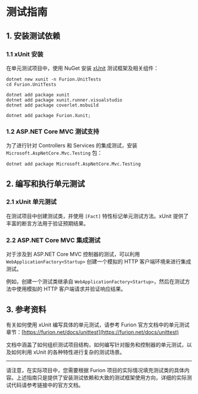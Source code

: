 # 测试指南

## 1. 安装测试依赖

### 1.1 xUnit 安装

在单元测试项目中，使用 NuGet 安装 [xUnit](https://xunit.net/) 测试框架及相关组件：

```shell
dotnet new xunit -n Furion.UnitTests
cd Furion.UnitTests

dotnet add package xunit
dotnet add package xunit.runner.visualstudio
dotnet add package coverlet.msbuild

dotnet add package Furion.Xunit;
```

### 1.2 ASP.NET Core MVC 测试支持

为了进行针对 Controllers 和 Services 的集成测试，安装 `Microsoft.AspNetCore.Mvc.Testing` 包：

```shell
dotnet add package Microsoft.AspNetCore.Mvc.Testing
```

## 2. 编写和执行单元测试

### 2.1 xUnit 单元测试

在测试项目中创建测试类，并使用 `[Fact]` 特性标记单元测试方法。xUnit 提供了丰富的断言方法用于验证预期结果。

### 2.2 ASP.NET Core MVC 集成测试

对于涉及到 ASP.NET Core MVC 控制器的测试，可以利用 `WebApplicationFactory<Startup>` 创建一个模拟的 HTTP 客户端环境来进行集成测试。

例如，创建一个测试类继承自 `WebApplicationFactory<Startup>`，然后在测试方法中使用模拟的 HTTP 客户端请求并验证响应结果。

## 3. 参考资料

有关如何使用 xUnit 编写具体的单元测试，请参考 Furion 官方文档中的单元测试章节：[https://furion.net/docs/unittest](https://furion.net/docs/unittest)

文档中涵盖了如何组织测试项目结构，如何编写针对服务和控制器的单元测试，以及如何利用 xUnit 的各种特性进行复杂的测试场景。

---

请注意，在实际项目中，您需要根据 Furion 项目的实际情况填充测试类的具体内容。上述指南只是提供了安装测试依赖和大致的测试框架使用方向，详细的实际测试代码请参考链接中的官方文档。

